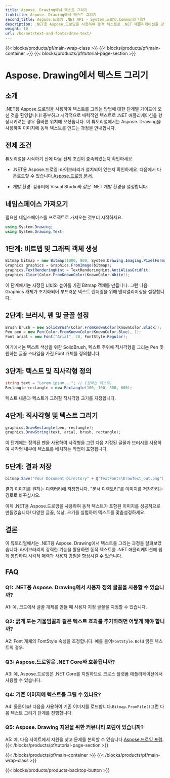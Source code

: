 ```yaml
---
title: Aspose. Drawing에서 텍스트 그리기
linktitle: Aspose. Drawing에서 텍스트 그리기
second_title: Aspose.드로잉 .NET API - System.드로잉.Common의 대안
description: .NET용 Aspose.드로잉을 사용하여 동적 텍스트로 .NET 애플리케이션을 강화하세요. 단계별 가이드에 따라 텍스트를 그리고, 글꼴을 사용자 정의하고, 시각적으로 매력적인 이미지를 만드세요.
weight: 10
url: /ko/net/text-and-fonts/draw-text/
---
```


{{< blocks/products/pf/main-wrap-class >}}
{{< blocks/products/pf/main-container >}}
{{< blocks/products/pf/tutorial-page-section >}}

# Aspose. Drawing에서 텍스트 그리기

## 소개

.NET용 Aspose.드로잉을 사용하여 텍스트를 그리는 방법에 대한 단계별 가이드에 오신 것을 환영합니다! 풍부하고 시각적으로 매력적인 텍스트로 .NET 애플리케이션을 향상시키려는 경우 올바른 위치에 오셨습니다. 이 튜토리얼에서는 Aspose. Drawing을 사용하여 이미지에 동적 텍스트를 만드는 과정을 안내합니다.

## 전제 조건

튜토리얼을 시작하기 전에 다음 전제 조건이 충족되었는지 확인하세요.

-  .NET용 Aspose.드로잉: 라이브러리가 설치되어 있는지 확인하세요. 다음에서 다운로드할 수 있습니다.[Aspose.드로잉 문서](https://reference.aspose.com/drawing/net/).

- 개발 환경: 컴퓨터에 Visual Studio와 같은 .NET 개발 환경을 설정합니다.

## 네임스페이스 가져오기

필요한 네임스페이스를 프로젝트로 가져오는 것부터 시작하세요.

```csharp
using System.Drawing;
using System.Drawing.Text;
```

## 1단계: 비트맵 및 그래픽 객체 생성

```csharp
Bitmap bitmap = new Bitmap(1000, 800, System.Drawing.Imaging.PixelFormat.Format32bppPArgb);
Graphics graphics = Graphics.FromImage(bitmap);
graphics.TextRenderingHint = TextRenderingHint.AntiAliasGridFit;
graphics.Clear(Color.FromKnownColor(KnownColor.White));
```

이 단계에서는 지정된 너비와 높이를 가진 Bitmap 객체를 만듭니다. 그런 다음 Graphics 개체가 초기화되어 부드러운 텍스트 렌더링을 위해 앤티앨리어싱을 설정합니다.

## 2단계: 브러시, 펜 및 글꼴 설정

```csharp
Brush brush = new SolidBrush(Color.FromKnownColor(KnownColor.Black));
Pen pen = new Pen(Color.FromKnownColor(KnownColor.Blue), 1);
Font arial = new Font("Arial", 20, FontStyle.Regular);
```

여기에서는 텍스트 색상을 위한 SolidBrush, 텍스트 주위에 직사각형을 그리는 Pen 및 원하는 글꼴 스타일을 가진 Font 개체를 정의합니다.

## 3단계: 텍스트 및 직사각형 정의

```csharp
string text = "Lorem ipsum..."; // (원하는 텍스트)
Rectangle rectangle = new Rectangle(100, 100, 800, 600);
```

텍스트 내용과 텍스트가 그려질 직사각형 크기를 지정합니다.

## 4단계: 직사각형 및 텍스트 그리기

```csharp
graphics.DrawRectangle(pen, rectangle);
graphics.DrawString(text, arial, brush, rectangle);
```

이 단계에는 정의된 펜을 사용하여 사각형을 그린 다음 지정된 글꼴과 브러시를 사용하여 사각형 내부에 텍스트를 배치하는 작업이 포함됩니다.

## 5단계: 결과 저장

```csharp
bitmap.Save("Your Document Directory" + @"TextFonts\DrawText_out.png");
```

결과 이미지를 원하는 디렉터리에 저장합니다. "문서 디렉토리"를 이미지를 저장하려는 경로로 바꾸십시오.

이제 .NET용 Aspose.드로잉을 사용하여 동적 텍스트가 포함된 이미지를 성공적으로 만들었습니다! 다양한 글꼴, 색상, 크기를 실험하여 텍스트를 맞춤설정하세요.

## 결론

이 튜토리얼에서는 .NET용 Aspose. Drawing에서 텍스트를 그리는 과정을 살펴보았습니다. 라이브러리의 강력한 기능을 활용하면 동적 텍스트를 .NET 애플리케이션에 쉽게 통합하여 시각적 매력과 사용자 경험을 향상시킬 수 있습니다.

## FAQ

### Q1: .NET용 Aspose. Drawing에서 사용자 정의 글꼴을 사용할 수 있습니까?

A1: 예, 코드에서 글꼴 개체를 만들 때 사용자 지정 글꼴을 지정할 수 있습니다.

### Q2: 굵게 또는 기울임꼴과 같은 텍스트 효과를 추가하려면 어떻게 해야 합니까?

 A2: Font 개체의 FontStyle 속성을 조정합니다. 예를 들어`FontStyle.Bold` 굵은 텍스트의 경우.

### Q3: Aspose.드로잉은 .NET Core와 호환됩니까?

A3: 예, Aspose.드로잉은 .NET Core를 지원하므로 크로스 플랫폼 애플리케이션에서 사용할 수 있습니다.

### Q4: 기존 이미지에 텍스트를 그릴 수 있나요?

 A4: 물론이죠! 다음을 사용하여 기존 이미지를 로드합니다.`Bitmap.FromFile()`그런 다음 텍스트 그리기 단계를 진행합니다.

### Q5: Aspose. Drawing 지원을 위한 커뮤니티 포럼이 있습니까?

 A5: 예, 다음 사이트에서 지원을 찾고 문제를 논의할 수 있습니다.[Aspose.드로잉 포럼](https://forum.aspose.com/c/diagram/17).
{{< /blocks/products/pf/tutorial-page-section >}}

{{< /blocks/products/pf/main-container >}}
{{< /blocks/products/pf/main-wrap-class >}}

{{< blocks/products/products-backtop-button >}}
